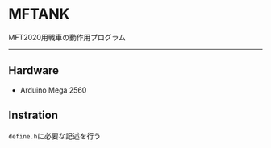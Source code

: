 # MFTANK

MFT2020用戦車の動作用プログラム

---

## Hardware

- Arduino Mega 2560


## Instration

```define.h```に必要な記述を行う